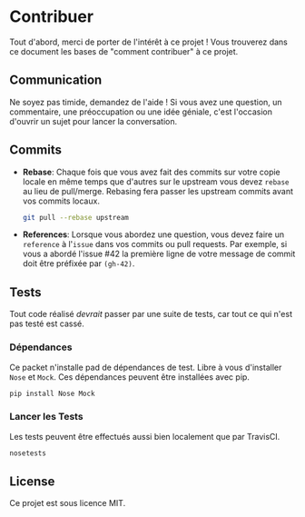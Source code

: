 Contribuer
==========

Tout d'abord, merci de porter de l'intérêt à ce projet ! Vous trouverez dans ce document les bases de "comment contribuer" à ce projet.

## Communication

Ne soyez pas timide, demandez de l'aide ! Si vous avez une question, un commentaire, une préoccupation ou
une idée géniale, c'est l'occasion d'ouvrir un sujet pour lancer la conversation.

## Commits

* __Rebase__: Chaque fois que vous avez fait des commits sur votre copie locale en même temps que d'autres sur le upstream vous devez `rebase` au lieu de pull/merge. Rebasing fera passer les upstream commits avant vos commits locaux.
  
  ```sh
  git pull --rebase upstream
  ```

* __References__: Lorsque vous abordez une question, vous devez faire un `reference`
  à l'`issue` dans vos commits ou pull requests. Par exemple, si vous
  a abordé l'issue #42  la première ligne de votre message de commit doit être préfixée par
   `(gh-42)`.

## Tests

Tout code réalisé *devrait* passer par une suite de tests, car tout ce qui n'est pas testé est cassé. 

### Dépendances

Ce packet n'installe pad de dépendances de test.
Libre à vous d'installer `Nose` et `Mock`.
Ces dépendances peuvent être installées avec pip. 

```sh
pip install Nose Mock
```

### Lancer les Tests

Les tests peuvent être effectués aussi bien localement que par TravisCI. 

```sh
nosetests
```

## License

Ce projet est sous licence MIT.
